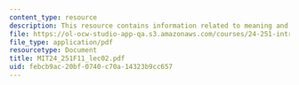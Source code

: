 ```yaml
---
content_type: resource
description: This resource contains information related to meaning and reference.
file: https://ol-ocw-studio-app-qa.s3.amazonaws.com/courses/24-251-introduction-to-philosophy-of-language-fall-2011/febcb9ac20bf0740c70a14323b9cc657_MIT24_251F11_lec02.pdf
file_type: application/pdf
resourcetype: Document
title: MIT24_251F11_lec02.pdf
uid: febcb9ac-20bf-0740-c70a-14323b9cc657
---
```

